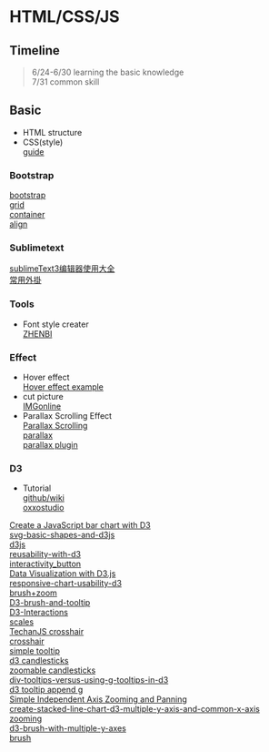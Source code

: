 # HTML/CSS/JS  

## Timeline  
> 6/24-6/30 learning the basic knowledge  
> 7/31 common skill  

## Basic  
* HTML structure  
* CSS(style)  
[guide](https://www.youtube.com/watch?v=YnSmOQF5Lwk)  

### Bootstrap  
[bootstrap](https://bootstrap.hexschool.com/)  
[grid](https://learnku.com/articles/21215)  
[container](https://pjchender.blogspot.com/2017/10/bs-bootstrap-4-custom-container-and.html)  
[align](https://medium.com/wdstack/bootstrap-4-vertical-center-1211448a2eff)  
### Sublimetext  
[sublimeText3编辑器使用大全](http://caibaojian.com/fe-weekly-20171113.html)  
[常用外掛](https://codertw.com/%E8%BB%9F%E9%AB%94%E9%96%8B%E7%99%BC%E5%B7%A5%E5%85%B7/24530/)

### Tools  
* Font style creater  
[ZHENBI](http://jiqie.zhenbi.com/a/34.htm)  

### Effect    
* Hover effect  
[Hover effect example](https://miketricking.github.io/bootstrap-image-hover/)  
* cut picture  
[IMGonline](https://www.imgonline.com.ua/eng/cut-photo-into-pieces-result.php) 
* Parallax Scrolling Effect  
[Parallax Scrolling](https://www.justinmind.com/blog/20-must-see-examples-parallax-effect-websites/)  
[parallax](https://mdbootstrap.com/docs/jquery/css/parallax/)  
[parallax plugin](https://www.itread01.com/content/1538487496.html)  

### D3  
* Tutorial  
[github/wiki](https://github.com/d3/d3/wiki/Tutorials)  
[oxxostudio](https://www.oxxostudio.tw/list.html)  

[Create a JavaScript bar chart with D3](https://www.creativebloq.com/javascript/create-javascript-bar-chart-d3-9134563)  
[svg-basic-shapes-and-d3js](https://www.dashingd3js.com/svg-basic-shapes-and-d3js)  
[d3js](https://www.tutorialsteacher.com/d3js)  
[reusability-with-d3](https://bocoup.com/blog/reusability-with-d3)  
[interactivity_button](https://www.d3-graph-gallery.com/graph/interactivity_button.html)  
[Data Visualization with D3.js](https://www.youtube.com/watch?v=_8V5o2UHG0E)  
[responsive-chart-usability-d3](https://webkid.io/blog/responsive-chart-usability-d3/)  
[brush+zoom](http://lai24862.blogspot.com/2016/08/focuscontext-via-brushing.html)  
[D3-brush-and-tooltip](http://wrobstory.github.io/2013/11/D3-brush-and-tooltip.html)  
[D3-Interactions](http://web.cse.ohio-state.edu/~shen.94/5544/Slides/D3-Interactions.pdf)  
[scales](https://www.cnblogs.com/kidsitcn/p/7182274.html)  
[TechanJS crosshair](http://bl.ocks.org/andredumas/045f550b72ad46301130)  
[crosshair](http://bl.ocks.org/lamchau/405f2d69fb3c80ad724a)  
[simple tooltip](http://bl.ocks.org/d3noob/a22c42db65eb00d4e369)  
[d3 candlesticks](https://medium.com/@peterchen302/%E7%94%A8d3-js%E7%95%AB%E5%87%BAk%E7%B7%9A%E5%9C%96-part-1-269abea7be77)  
[zoomable candlesticks](https://bl.ocks.org/tompiler/6045b80d2164077faaf96e0304531bba)  
[div-tooltips-versus-using-g-tooltips-in-d3](https://stackoverflow.com/questions/43613196/using-div-tooltips-versus-using-g-tooltips-in-d3/43619702)  
[d3 tooltip append g](https://stackoverflow.com/questions/43970986/why-is-my-d3-js-tooltip-not-working)  
[Simple Independent Axis Zooming and Panning](http://bl.ocks.org/jazeee/5414435213db1bee9e912a9dca83a41f)  
[create-stacked-line-chart-d3-multiple-y-axis-and-common-x-axis](https://stackoverflow.com/questions/29402112/how-to-create-stacked-line-chart-d3-multiple-y-axis-and-common-x-axis)  
[zooming](https://www.d3-graph-gallery.com/graph/interactivity_zoom.html)  
[d3-brush-with-multiple-y-axes](https://stackoverflow.com/questions/35587712/using-d3-brush-with-multiple-y-axes)  
[brush](http://bl.ocks.org/kendopunk/c4b189475344a660e36b)  
